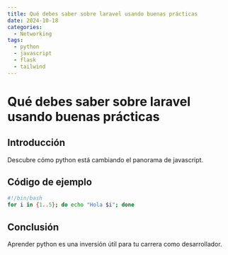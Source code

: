 ```yaml
---
title: Qué debes saber sobre laravel usando buenas prácticas
date: 2024-10-18
categories:
  - Networking
tags:
  - python
  - javascript
  - flask
  - tailwind
---
```


# Qué debes saber sobre laravel usando buenas prácticas

## Introducción

Descubre cómo python está cambiando el panorama de javascript.

## Código de ejemplo

```bash
#!/bin/bash
for i in {1..5}; do echo "Hola $i"; done
```

## Conclusión

Aprender python es una inversión útil para tu carrera como desarrollador.